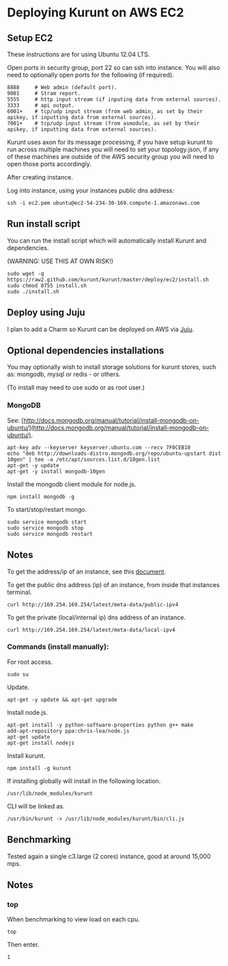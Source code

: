 # Deploying Kurunt on AWS EC2

## Setup EC2

These instructions are for using Ubuntu 12.04 LTS.

Open ports in security group, port 22 so can ssh into instance. You will also need to optionally open ports for the following (if required).  

```
8888     # Web admin (default port).
9001     # Stram report.
5555     # http input stream (if inputing data from external sources).
3333     # api output.
6001+    # tcp/udp input stream (from web admin, as set by their apikey, if inputting data from external sources).
7001+    # tcp/udp input stream (from asmodule, as set by their apikey, if inputting data from external sources).

```
Kurunt uses axon for its message processing, if you have setup kurunt to run across multiple machines you will need to set your topology.json, if any of these machines are outside of the AWS security group you will need to open those ports accordingly.  

After creating instance.  

Log into instance, using your instances public dns address:
```
ssh -i ec2.pem ubuntu@ec2-54-234-30-169.compute-1.amazonaws.com
```


## Run install script

You can run the install script which will automatically install Kurunt and dependencies.  

(WARNING: USE THIS AT OWN RISK!)
```
sudo wget -q https://raw2.github.com/kurunt/kurunt/master/deploy/ec2/install.sh
sudo chmod 0755 install.sh
sudo ./install.sh
```

## Deploy using Juju

I plan to add a Charm so Kurunt can be deployed on AWS via [Juju](https://juju.ubuntu.com/).


## Optional dependencies installations

You may optionally wish to install storage solutions for kurunt stores, such as: mongodb, mysql or redis - or others.  

(To install may need to use sudo or as root user.)

### MongoDB

See: [http://docs.mongodb.org/manual/tutorial/install-mongodb-on-ubuntu/](http://docs.mongodb.org/manual/tutorial/install-mongodb-on-ubuntu/).

```
apt-key adv --keyserver keyserver.ubuntu.com --recv 7F0CEB10
echo "deb http://downloads-distro.mongodb.org/repo/ubuntu-upstart dist 10gen" | tee -a /etc/apt/sources.list.d/10gen.list
apt-get -y update
apt-get -y install mongodb-10gen
```

Install the mongodb client module for node.js.
```
npm install mongodb -g
```
To start/stop/restart mongo.
```
sudo service mongodb start
sudo service mongodb stop
sudo service mongodb restart
```


## Notes

To get the address/ip of an instance, see this [document](http://docs.aws.amazon.com/AWSEC2/latest/UserGuide/using-instance-addressing.html).  

To get the public dns address (ip) of an instance, from inside that instances terminal.
```
curl http://169.254.169.254/latest/meta-data/public-ipv4
```
To get the private (local/internal ip) dns address of an instance.
```
curl http://169.254.169.254/latest/meta-data/local-ipv4
```


### Commands (install manually):

For root access.
```
sudo su
```

Update.
```
apt-get -y update && apt-get upgrade
```

Install node.js.
```
apt-get install -y python-software-properties python g++ make
add-apt-repository ppa:chris-lea/node.js
apt-get update
apt-get install nodejs
```

Install kurunt.
```
npm install -g kurunt
```

If installing globally will install in the following location.
```
/usr/lib/node_modules/kurunt
```
CLI will be linked as.
```
/usr/bin/kurunt -> /usr/lib/node_modules/kurunt/bin/cli.js
```


## Benchmarking

Tested again a single c3.large (2 cores) instance, good at around 15,000 mps.


## Notes

### top
When benchmarking to view load on each cpu.
```
top
```
Then enter.
```
1
```

